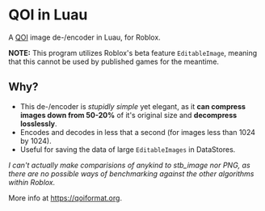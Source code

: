 # QOI in Luau
A [QOI](https://github.com/phoboslab/qoi) image de-/encoder in Luau, for Roblox.

**NOTE:** This program utilizes Roblox's beta feature `EditableImage`, meaning that this cannot be used by published games for the meantime.

## Why?
- This de-/encoder is _stupidly simple_ yet elegant, as it **can compress images down from 50-20%** of it's original size and **decompress losslessly**.
- Encodes and decodes in less that a second (for images less than 1024 by 1024).
- Useful for saving the data of large `EditableImages` in DataStores.

_I can't actually make comparisions of anykind to stb_image nor PNG, as there are no possible ways of benchmarking against the other algorithms within Roblox._

More info at https://qoiformat.org.
